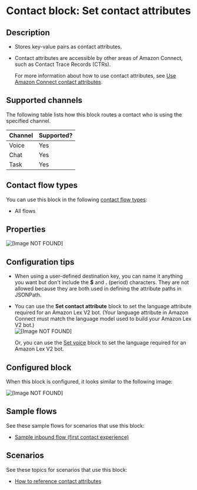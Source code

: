 # Contact block: Set contact attributes<a name="set-contact-attributes"></a>

## Description<a name="set-contact-attributes-description"></a>
+ Stores key\-value pairs as contact attributes\.
+ Contact attributes are accessible by other areas of Amazon Connect, such as Contact Trace Records \(CTRs\)\. 

  For more information about how to use contact attributes, see [Use Amazon Connect contact attributes](connect-contact-attributes.md)\. 

## Supported channels<a name="set-contact-attributes-channels"></a>

The following table lists how this block routes a contact who is using the specified channel\. 


| Channel | Supported? | 
| --- | --- | 
| Voice | Yes | 
| Chat | Yes | 
| Task | Yes | 

## Contact flow types<a name="set-contact-attributes-types"></a>

You can use this block in the following [contact flow types](create-contact-flow.md#contact-flow-types):
+ All flows

## Properties<a name="set-contact-attributes-properties"></a>

![\[Image NOT FOUND\]](http://docs.aws.amazon.com/connect/latest/adminguide/images/set-contact-attributes-properties.png)

## Configuration tips<a name="set-contact-attributes-tips"></a>
+ When using a user\-defined destination key, you can name it anything you want but don't include the **$** and **\.** \(period\) characters\. They are not allowed because they are both used in defining the attribute paths in JSONPath\.
+ You can use the **Set contact attribute** block to set the language attribute required for an Amazon Lex V2 bot\. \(Your language attribute in Amazon Connect must match the language model used to build your Amazon Lex V2 bot\.\)  
![\[Image NOT FOUND\]](http://docs.aws.amazon.com/connect/latest/adminguide/images/set-contact-attributes-language.png)

  Or, you can use the [Set voice](set-voice.md) block to set the language required for an Amazon Lex V2 bot\. 

## Configured block<a name="set-contact-attributes-configured"></a>

When this block is configured, it looks similar to the following image:

![\[Image NOT FOUND\]](http://docs.aws.amazon.com/connect/latest/adminguide/images/set-contact-attributes-configured.png)

## Sample flows<a name="set-contact-attributes-samples"></a>

See these sample flows for scenarios that use this block:
+ [Sample inbound flow \(first contact experience\)](sample-inbound-flow.md)

## Scenarios<a name="set-contact-attributes-scenarios"></a>

See these topics for scenarios that use this block:
+ [How to reference contact attributes](how-to-reference-attributes.md)